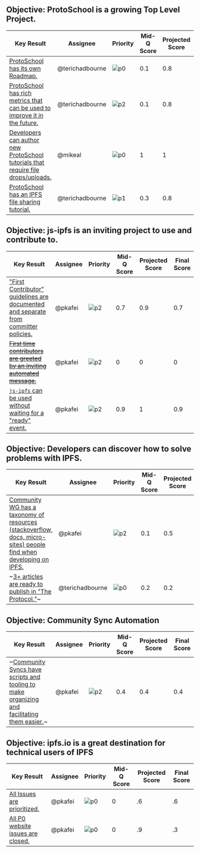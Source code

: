 ## Objective: ProtoSchool is a growing Top Level Project.

| Key Result | Assignee | Priority | Mid-Q Score | Projected Score | Final Score |
| ---------- | -------- | -------- | ----------- | --------------- | ----------- |
| [ProtoSchool has its own Roadmap.](https://github.com/ProtoSchool/protoschool.github.io/issues/104) | @terichadbourne | ![p0](https://ipfs.io/ipfs/QmV88khHDJEXi7wo6o972MZWY661R9PhrZW6dvpFP6jnMn/p0.svg) | 0.1| 0.8 | |
| [ProtoSchool has rich metrics that can be used to improve it in the future.](https://github.com/ProtoSchool/protoschool.github.io/issues/100) | @terichadbourne | ![p2](https://ipfs.io/ipfs/QmV88khHDJEXi7wo6o972MZWY661R9PhrZW6dvpFP6jnMn/p2.svg) | 0.1 | 0.8 | |
| [Developers can author new ProtoSchool tutorials that require file drops/uploads.](https://github.com/ProtoSchool/protoschool.github.io/issues/91) | @mikeal | ![p0](https://ipfs.io/ipfs/QmV88khHDJEXi7wo6o972MZWY661R9PhrZW6dvpFP6jnMn/p0.svg) | 1 | 1 | 1 |
| [ProtoSchool has an IPFS file sharing tutorial.](https://github.com/ProtoSchool/protoschool.github.io/issues/91) | @terichadbourne | ![p1](https://ipfs.io/ipfs/QmV88khHDJEXi7wo6o972MZWY661R9PhrZW6dvpFP6jnMn/p1.svg) | 0.3 | 0.8 | |

## Objective: js-ipfs is an inviting project to use and contribute to.

| Key Result | Assignee | Priority | Mid-Q Score | Projected Score | Final Score |
| ---------- | -------- | -------- | ----------- | --------------- | ----------- |
| ["First Contributor" guidelines are documented and separate from committer policies.](https://github.com/ipfs/community/issues/380) | @pkafei | ![p2](https://ipfs.io/ipfs/QmV88khHDJEXi7wo6o972MZWY661R9PhrZW6dvpFP6jnMn/p2.svg) | 0.7 |0.9 |0.7 |
| [~~First time contributors are greeted by an inviting automated message.~~](https://github.com/ipfs/community/issues/369) | @pkafei | ![p2](https://ipfs.io/ipfs/QmV88khHDJEXi7wo6o972MZWY661R9PhrZW6dvpFP6jnMn/p2.svg) | 0 | 0 | 0|
| [`js-ipfs` can be used without waiting for a "ready" event.](https://github.com/ipfs/js-ipfs/issues/1762) | @pkafei | ![p2](https://ipfs.io/ipfs/QmV88khHDJEXi7wo6o972MZWY661R9PhrZW6dvpFP6jnMn/p2.svg) | 0.9 | 1| 0.9|

## Objective: Developers can discover how to solve problems with IPFS.

| Key Result | Assignee | Priority | Mid-Q Score | Projected Score | Final Score |
| ---------- | -------- | -------- | ----------- | --------------- | ----------- |
| [Community WG has a taxonomy of resources (stackoverflow, docs, micro-sites) people find when developing on IPFS.](https://github.com/ipfs/community/issues/367) | @pkafei | ![p2](https://ipfs.io/ipfs/QmV88khHDJEXi7wo6o972MZWY661R9PhrZW6dvpFP6jnMn/p2.svg) | 0.1 |0.5 | 0.1|
| ~[3+ articles are ready to publish in "The Protocol."](https://github.com/ipfs/community/issues/333)~ | @terichadbourne | ![p0](https://ipfs.io/ipfs/QmV88khHDJEXi7wo6o972MZWY661R9PhrZW6dvpFP6jnMn/p0.svg) | 0.2 | 0.2 | |

## Objective: Community Sync Automation

| Key Result | Assignee | Priority | Mid-Q Score | Projected Score | Final Score |
| ---------- | -------- | -------- | ----------- | --------------- | ----------- |
| ~[Community Syncs have scripts and tooling to make organizing and facilitating them easier.](https://github.com/ipfs/team-mgmt/issues/493)~ | @pkafei | ![p2](https://ipfs.io/ipfs/QmV88khHDJEXi7wo6o972MZWY661R9PhrZW6dvpFP6jnMn/p2.svg)| 0.4 | 0.4 | 0.4

## Objective: ipfs.io is a great destination for technical users of IPFS

| Key Result | Assignee | Priority | Mid-Q Score | Projected Score | Final Score |
| ---------- | -------- | -------- | ----------- | --------------- | ----------- |
| [All Issues are prioritized.](https://github.com/ipfs/website/issues) | @pkafei | ![p0](https://ipfs.io/ipfs/QmV88khHDJEXi7wo6o972MZWY661R9PhrZW6dvpFP6jnMn/p0.svg)| 0 | .6| .6
| [All P0 website issues are closed.](https://github.com/ipfs/website/issues) | @pkafei | ![p0](https://ipfs.io/ipfs/QmV88khHDJEXi7wo6o972MZWY661R9PhrZW6dvpFP6jnMn/p0.svg)| 0 | .9  | .3
